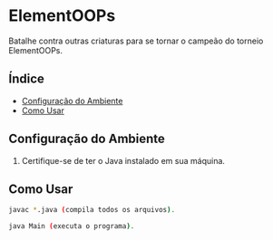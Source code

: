 # ElementOOPs

Batalhe contra outras criaturas para se tornar o campeão do torneio ElementOOPs.

## Índice

- [Configuração do Ambiente](#configuração-do-ambiente)
- [Como Usar](#como-usar)

## Configuração do Ambiente

1. Certifique-se de ter o Java instalado em sua máquina.


## Como Usar

```bash
javac *.java (compila todos os arquivos).

java Main (executa o programa).

